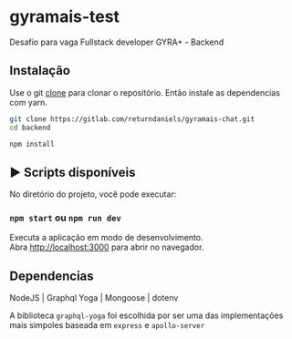 # gyramais-test
Desafio para vaga Fullstack developer GYRA+ - Backend

## Instalação
Use o git [clone](https://git-scm.com/docs/git-clone) para clonar o repositório. Então instale as dependencias com yarn.
```bash
git clone https://gitlab.com/returndaniels/gyramais-chat.git
cd backend

npm install
```

## :arrow_forward: Scripts disponíveis

No diretório do projeto, você pode executar:

### `npm start` ou `npm run dev`

Executa a aplicação em modo de desenvolvimento.<br />
Abra [http://localhost:3000](http://localhost:3000) para abrir no navegador.

## Dependencias
NodeJS | Graphql Yoga | Mongoose | dotenv 

A biblioteca `graphql-yoga` foi escolhida por ser uma das implementações mais simpoles baseada em `express` e `apollo-server` 